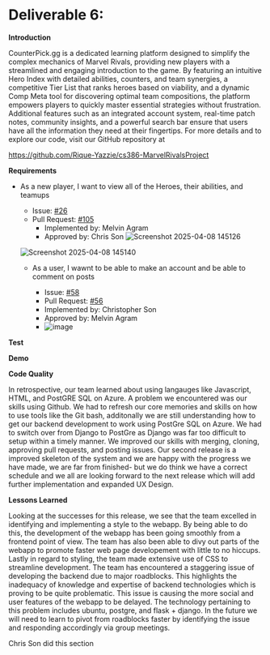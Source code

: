 # Deliverable 6:

**Introduction**

CounterPick.gg is a dedicated learning platform designed to simplify the complex mechanics of Marvel Rivals, providing new players with a streamlined and engaging introduction to the game. By featuring an intuitive Hero Index with detailed abilities, counters, and team synergies, a competitive Tier List that ranks heroes based on viability, and a dynamic Comp Meta tool for discovering optimal team compositions, the platform empowers players to quickly master essential strategies without frustration. Additional features such as an integrated account system, real-time patch notes, community insights, and a powerful search bar ensure that users have all the information they need at their fingertips. For more details and to explore our code, visit our GitHub repository at

https://github.com/Rique-Yazzie/cs386-MarvelRivalsProject

**Requirements**

- As a new player, I want to view all of the Heroes, their abilities, and teamups 

  * Issue: [#26](https://github.com/Rique-Yazzie/cs386-MarvelRivalsProject/issues/26)
  * Pull Request: [#105](https://github.com/Rique-Yazzie/cs386-MarvelRivalsProject/pull/105)
    * Implemented by: Melvin Agram
    * Approved by: Chris Son
  ![Screenshot 2025-04-08 145126](https://github.com/user-attachments/assets/5503410a-4200-493a-863a-41c6f1c3f94b)

  ![Screenshot 2025-04-08 145140](https://github.com/user-attachments/assets/7faf210e-c129-455a-956f-008dc0c7a564)

  - As a user, I wawnt to be able to make an account and be able to comment on posts

    * Issue: [#58](https://github.com/Rique-Yazzie/cs386-MarvelRivalsProject/issues/58)
    * Pull Request: [#56](https://github.com/Rique-Yazzie/cs386-MarvelRivalsProject/pull/56)
     * Implemented by: Christopher Son
     * Approved by: Melvin Agram
    * ![image](https://github.com/user-attachments/assets/20cab845-3560-42e2-919b-8e74e86cfda1)


**Test**

**Demo**

**Code Quality**

In retrospective, our team learned about using langauges like Javascript, HTML, and PostGRE SQL on Azure. A problem we encountered was our skills using Github. We had to refresh our core memories and skills on how to use tools like the Git bash, additonally we are still understanding how to get our backend development to work using PostGre SQL on Azure. We had to switch over from Django to PostGre as Django was far too difficult to setup within a timely manner.
We improved our skills with merging, cloning, approving pull requests, and posting issues. Our second release is
a improved skeleton of the system and we are happy with the progress we have made, we are far from finished- but we do think we have a correct schedule and we all are looking forward to the next release which will add further implementation and expanded UX Design. 

**Lessons Learned**

Looking at the successes for this release, we see that the team excelled in identifying and implementing a style to the webapp. By being able to do this, the development of the webapp has been going smoothly from a frontend point of view. The team has also been able to divy out parts of the webapp to promote faster web page developement with little to no hiccups. Lastly in regard to styling, the team made extensive use of CSS to streamline development. The team has encountered a staggering issue of developing the backend due to major roadblocks. This highlights the inadequacy of knowledge and expertise of backend technologies which is proving to be quite problematic. This issue is causing the more social and user features of the webapp to be delayed. The technology pertaining to this problem includes ubuntu, postgre, and flask + django. In the future we will need to learn to pivot from roadblocks faster by identifying the issue and responding accordingly via group meetings.  

Chris Son did this section
